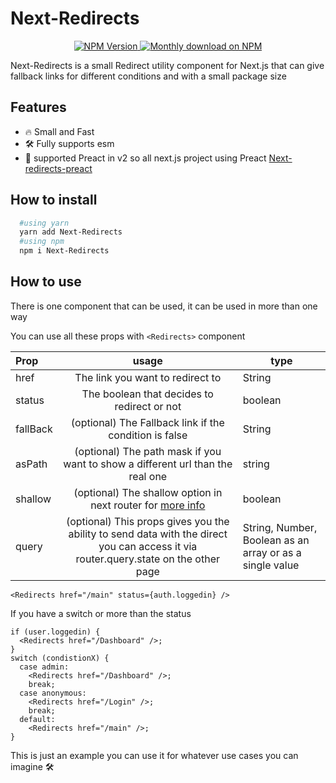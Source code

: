 # Next-Redirects

<p align="center">
  <a href="https://www.npmjs.org/package/next-redirects">
    <img src="https://img.shields.io/npm/v/next-redirects/latest.svg" alt="NPM Version" />
  </a>
  <a href="https://www.npmjs.org/package/next-redirects">
    <img src="https://img.shields.io/npm/dm/next-redirects.svg" alt="Monthly download on NPM" />
  </a>
</p>

Next-Redirects is a small Redirect utility component for Next.js that can give fallback links for different conditions and with a small package size

## Features

- 🔥 Small and Fast
- 🛠 Fully supports esm
- 💜 supported Preact in v2 so all next.js project using Preact [Next-redirects-preact](https://www.npmjs.com/package/next-redirects-preact)

## How to install

```zsh
  #using yarn
  yarn add Next-Redirects
  #using npm
  npm i Next-Redirects
```

## How to use

There is one component that can be used, it can be used in more than one way

You can use all these props with `<Redirects>` component

| Prop     |                                                                usage                                                                | type                                                     |
| :------- | :---------------------------------------------------------------------------------------------------------------------------------: | -------------------------------------------------------- |
| href     |                                                  The link you want to redirect to                                                   | String                                                   |
| status   |                                             The boolean that decides to redirect or not                                             | boolean                                                  |
| fallBack |                                       (optional) The Fallback link if the condition is false                                        | String                                                   |
| asPath   |                           (optional) The path mask if you want to show a different url than the real one                            | string                                                   |
| shallow  |            (optional) The shallow option in next router for [more info](https://nextjs.org/docs/routing/shallow-routing)            | boolean                                                  |
| query    | (optional) This props gives you the ability to send data with the direct you can access it via router.query.state on the other page | String, Number, Boolean as an array or as a single value |

```tsx
<Redirects href="/main" status={auth.loggedin} />
```

If you have a switch or more than the status

```tsx
if (user.loggedin) {
  <Redirects href="/Dashboard" />;
}
switch (condistionX) {
  case admin:
    <Redirects href="/Dashboard" />;
    break;
  case anonymous:
    <Redirects href="/Login" />;
    break;
  default:
    <Redirects href="/main" />;
}
```

This is just an example you can use it for whatever use cases you can imagine 🛠
